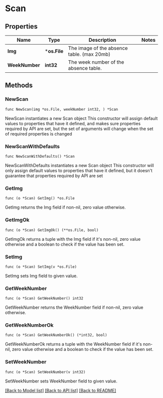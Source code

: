 # Scan

## Properties

Name | Type | Description | Notes
------------ | ------------- | ------------- | -------------
**Img** | ***os.File** | The image of the absence table. (max 20mb) | 
**WeekNumber** | **int32** | The week number of the absence table. | 

## Methods

### NewScan

`func NewScan(img *os.File, weekNumber int32, ) *Scan`

NewScan instantiates a new Scan object
This constructor will assign default values to properties that have it defined,
and makes sure properties required by API are set, but the set of arguments
will change when the set of required properties is changed

### NewScanWithDefaults

`func NewScanWithDefaults() *Scan`

NewScanWithDefaults instantiates a new Scan object
This constructor will only assign default values to properties that have it defined,
but it doesn't guarantee that properties required by API are set

### GetImg

`func (o *Scan) GetImg() *os.File`

GetImg returns the Img field if non-nil, zero value otherwise.

### GetImgOk

`func (o *Scan) GetImgOk() (**os.File, bool)`

GetImgOk returns a tuple with the Img field if it's non-nil, zero value otherwise
and a boolean to check if the value has been set.

### SetImg

`func (o *Scan) SetImg(v *os.File)`

SetImg sets Img field to given value.


### GetWeekNumber

`func (o *Scan) GetWeekNumber() int32`

GetWeekNumber returns the WeekNumber field if non-nil, zero value otherwise.

### GetWeekNumberOk

`func (o *Scan) GetWeekNumberOk() (*int32, bool)`

GetWeekNumberOk returns a tuple with the WeekNumber field if it's non-nil, zero value otherwise
and a boolean to check if the value has been set.

### SetWeekNumber

`func (o *Scan) SetWeekNumber(v int32)`

SetWeekNumber sets WeekNumber field to given value.



[[Back to Model list]](../README.md#documentation-for-models) [[Back to API list]](../README.md#documentation-for-api-endpoints) [[Back to README]](../README.md)



